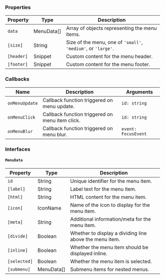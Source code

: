 ### Properties

| Property   | Type       | Description                                                   |
| ---------- | ---------- | ------------------------------------------------------------- |
| `data`     | MenuData[] | Array of objects representing the menu items.                 |
| `[size]`   | String     | Size of the menu, one of `'small'`, `'medium'`, or `'large'`. |
| `[header]` | Snippet    | Custom content for the menu header.                           |
| `[footer]` | Snippet    | Custom content for the menu footer.                           |

### Callbacks

| Name           | Description                                     | Arguments           |
| -------------- | ----------------------------------------------- | ------------------- |
| `onMenuUpdate` | Callback function triggered on menu update.     | `id: string`        |
| `onMenuClick`  | Callback function triggered on menu item click. | `id: string`        |
| `onMenuBlur`   | Callback function triggered on menu blur.       | `event: FocusEvent` |

### Interfaces

#### `MenuData`

| Property     | Type       | Description                                             |
| ------------ | ---------- | ------------------------------------------------------- |
| `id`         | String     | Unique identifier for the menu item.                    |
| `[label]`    | String     | Label text for the menu item.                           |
| `[html]`     | String     | HTML content for the menu item.                         |
| `[icon]`     | IconName   | Name of the icon to display for the menu item.          |
| `[meta]`     | String     | Additional information/meta for the menu item.          |
| `[divide]`   | Boolean    | Whether to display a dividing line above the menu item. |
| `[inline]`   | Boolean    | Whether the menu item should be displayed inline.       |
| `[selected]` | Boolean    | Whether the menu item is selected.                      |
| `[submenu]`  | MenuData[] | Submenu items for nested menus.                         |
